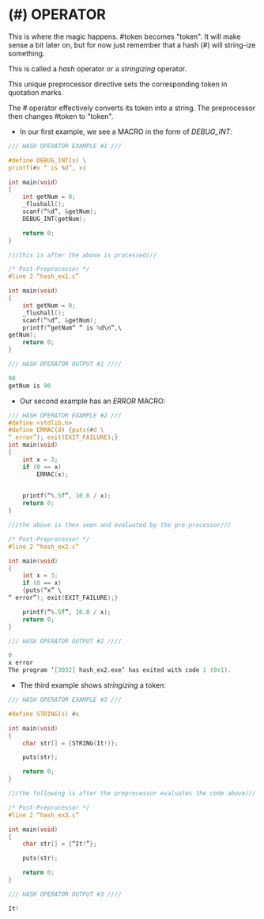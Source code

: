 # (#) OPERATOR

This is where the magic happens. #token becomes "token". It will make sense a bit later on, but for now just remember that a hash (#) will string-ize something.

This is called a *hash* operator or a *stringizing* operator.

This unique preprocessor directive sets the corresponding token in quotation marks.

The # operator effectively converts its token into a string. The preprocessor then changes #token to "token".

* In our first example, we see a MACRO in the form of *DEBUG_INT*:
```c
/// HASH OPERATOR EXAMPLE #1 ///

#define DEBUG_INT(x) \
printf(#x “ is %d”, x)

int main(void)
{
    int getNum = 0;
    _flushall();
    scanf(“%d”, &getNum);
    DEBUG_INT(getNum);

    return 0;
}

///this is after the above is processed///

/* Post-Preprocessor */
#line 2 “hash_ex1.c”

int main(void)
{
    int getNum = 0;
    _flushall();
    scanf(“%d”, &getNum);
    printf(“getNum” “ is %d\n”,\
getNum);
    return 0;
}

/// HASH OPERATOR OUTPUT #1 ////

90
getNum is 90
```
* Our second example has an *ERROR* MACRO:
```c
/// HASH OPERATOR EXAMPLE #2 ///
#define <stdlib.h>
#define ERMAC(d) {puts(#d \
“ error”); exit(EXIT_FAILURE);}
int main(void)
{
    int x = 3;
    if (0 == x)
        ERMAC(x);

    
    printf(“%.5f”, 10.0 / x);
    return 0;
}

///the above is then seen and evaluated by the pre-processor///

/* Post-Preprocessor */
#line 2 “hash_ex2.c”

int main(void)
{
    int x = 3;
    if (0 == x)
    {puts(“x” \
“ error”); exit(EXIT_FAILURE);}

    printf(“%.5f”, 10.0 / x);
    return 0;
}

/// HASH OPERATOR OUTPUT #2 ////

0
x error
The program ‘[3032] hash_ex2.exe’ has exited with code 1 (0x1).
```
* The third example shows *stringizing* a token:
```c
/// HASH OPERATOR EXAMPLE #3 ///

#define STRING(s) #s

int main(void)
{
    char str[] = {STRING(It!)};

    puts(str);

    return 0;
}

///the following is after the preprocessor evaluates the code above///

/* Post-Preprocessor */
#line 2 “hash_ex3.c”

int main(void)
{
    char str[] = {“It!”};

    puts(str);

    return 0;
}

/// HASH OPERATOR OUTPUT #3 ////

It!
```

